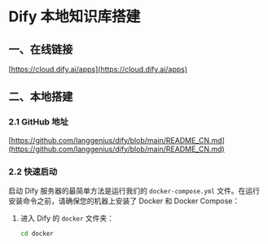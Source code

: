 # Dify 本地知识库搭建

## 一、在线链接
[https://cloud.dify.ai/apps](https://cloud.dify.ai/apps)

## 二、本地搭建

### 2.1 GitHub 地址
[https://github.com/langgenius/dify/blob/main/README_CN.md](https://github.com/langgenius/dify/blob/main/README_CN.md)

### 2.2 快速启动

启动 Dify 服务器的最简单方法是运行我们的 `docker-compose.yml` 文件。在运行安装命令之前，请确保您的机器上安装了 Docker 和 Docker Compose：

1. 进入 Dify 的 `docker` 文件夹：
   ```bash
   cd docker
